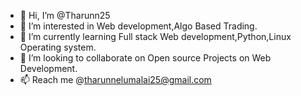 - 👋 Hi, I’m @Tharunn25
- 👀 I’m interested in Web development,Algo Based Trading.
- 🌱 I’m currently learning Full stack Web development,Python,Linux Operating system.
- 💞️ I’m looking to collaborate on Open source Projects on Web Development.
- 📫 Reach me @tharunnelumalai25@gmail.com

<!---
Tharunn25/Tharunn25 is a ✨ special ✨ repository because its `README.md` (this file) appears on your GitHub profile.
You can click the Preview link to take a look at your changes.
--->
